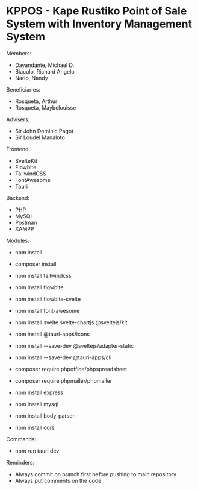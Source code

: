 # KPPOS - Kape Rustiko Point of Sale System with Inventory Management System

Members:
- Dayandante, Michael D.
- Biaculo, Richard Angelo
- Nario, Nandy

Beneficiaries:
- Rosqueta, Arthur
- Rosqueta, Maybelouisse

Advisers:
- Sir John Dominic Pagot
- Sir Loudel Manaloto

Frontend:
- SvelteKit
- Flowbite
- TailwindCSS
- FontAwesome
- Tauri

Backend:
- PHP
- MySQL
- Postman
- XAMPP

Modules:
- npm install
- composer install
- npm install tailwindcss
- npm install flowbite
- npm install flowbite-svelte
- npm install font-awesome
- npm install svelte svelte-chartjs @sveltejs/kit
- npm install @tauri-apps/icons
- npm install --save-dev @sveltejs/adapter-static
- npm install --save-dev @tauri-apps/cli
- composer require phpoffice/phpspreadsheet
- composer require phpmailer/phpmailer

- npm install express
- npm install mysql
- npm install body-parser
- npm install cors


Commands:
- npm run tauri dev

Reminders:
- Always commit on branch first before pushing to main repository
- Always put comments on the code
